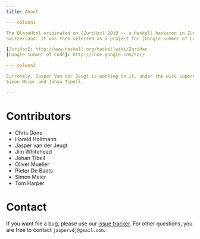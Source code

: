 ```yaml
---
title: About

--- column1

The BlazeHtml originated on [ZuriHac] 2010 -- a Haskell hackaton in Zürich,
Switzerland. It was then selected as a project for [Google Summer of Code] 2010.

[ZuriHac]: http://www.haskell.org/haskellwiki/ZuriHac
[Google Summer of Code]: http://code.google.com/soc/

--- column2

Currently, Jasper Van der Jeugt is working on it, under the wise supervision of
Simon Meier and Johan Tibell.

---
```


# Contributors

- Chris Done
- Harald Holtmann
- Jasper van der Jeugt
- Jim Whitehead
- Johan Tibell
- Oliver Mueller
- Pieter De Baets
- Simon Meier
- Tom Harper

# Contact

If you want file a bug, please use our [issue tracker]. For other questions, you
are free to contact `jaspervdj@gmail.com`.

[issue tracker]: http://github.com/jaspervdj/BlazeHtml/issues/
